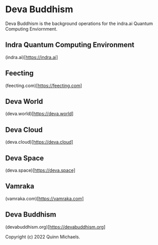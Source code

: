 # Deva Buddhism

Deva Buddhism is the background operations for the indra.ai Quantum Computing Enviornment. 

## Indra Quantum Computing Environment

(indra.ai)[https://indra.ai]

## Feecting

(feecting.com)[https://feecting.com]

## Deva World 

(deva.world)[https://deva.world]

## Deva Cloud

(deva.cloud)[https://deva.cloud]

## Deva Space
(deva.space)[https://deva.space]

## Vamraka 

(vamraka.com)[https://vamraka.com]

## Deva Buddhism
(devabuddhism.org)[https://devabuddhism.org]

Copyright (c) 2022 Quinn Michaels.
